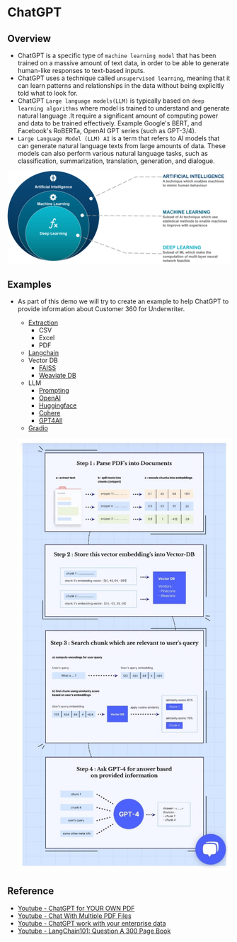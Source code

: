 # ChatGPT

## Overview
- ChatGPT is a specific type of `machine learning model` that has been trained on a massive amount of text data, in order to be able to generate human-like responses to text-based inputs.
- ChatGPT uses a technique called `unsupervised learning`, meaning that it can learn patterns and relationships in the data without being explicitly told what to look for.
- ChatGPT `Large language models(LLM)` is typically based on `deep learning algorithms` where model is trained to understand and generate natural language .It require a significant amount of computing power and data to be trained effectively. Example Google's BERT, and Facebook's RoBERTa, OpenAI GPT series (such as GPT-3/4).
- `Large Language Model (LLM) AI` is a term that refers to AI models that can generate natural language texts from large amounts of data. These models can also perform various natural language tasks, such as classification, summarization, translation, generation, and dialogue.

![](./01-images/AI-vs-ML-vs-Deep-Learning.png)

## Examples
- As part of this demo we will try to create an example to help ChatGPT to provide information about Customer 360 for Underwriter.
  - [Extraction](./02-dev/01-extraction/extraction.md)
    - CSV
    - Excel
    - PDF
  - [Langchain](./02-dev/02-langchain/langchain.md)
  - Vector DB
    - [FAISS](./02-dev/03-weaviate/faiss.md)
    - [Weaviate DB](./02-dev/03-weaviate/weavite.md)
  - LLM
    - [Prompting](./02-dev/04-llm/prompting.md)
    - [OpenAI](./02-dev/04-llm/openai.md)
    - [Huggingface](./02-dev/04-llm/hugginface.md)
    - [Cohere](./02-dev/04-llm/cohere.md)
    - [GPT4All](./02-dev/04-llm/gpt4all.md)
  - [Gradio](./02-dev/05-gradio/gradio.md)

  ![](./01-images/DocumentGPT.jpeg)

## Reference
- [Youtube - ChatGPT for YOUR OWN PDF](https://www.youtube.com/watch?v=TLf90ipMzfE)
- [Youtube - Chat With Multiple PDF Files](https://youtu.be/Ix9WIZpArm0)
- [Youtube - ChatGPT work with your enterprise data](https://www.youtube.com/watch?v=tW2EA4aZ_YQ)
- [Youtube - LangChain101: Question A 300 Page Book](https://www.youtube.com/watch?v=h0DHDp1FbmQ)